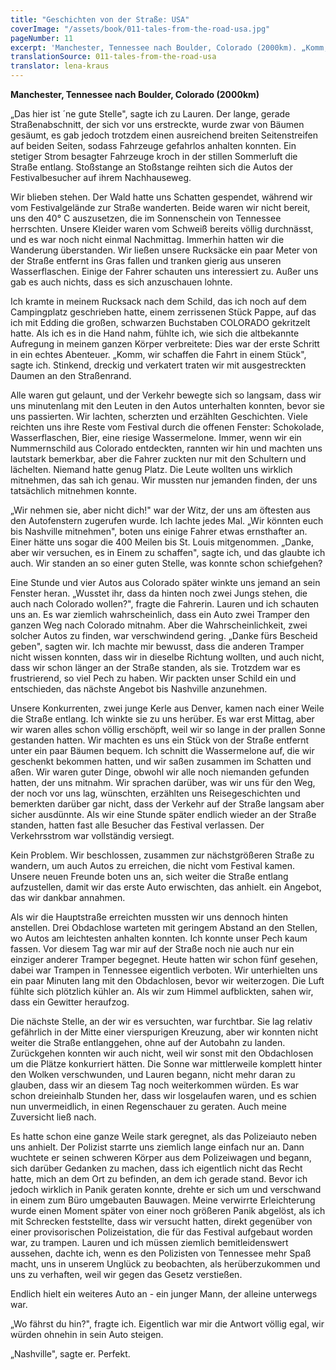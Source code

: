 ```yaml
---
title: "Geschichten von der Straße: USA"
coverImage: "/assets/book/011-tales-from-the-road-usa.jpg"
pageNumber: 11
excerpt: 'Manchester, Tennessee nach Boulder, Colorado (2000km). „Komm, wir schaffen die Fahrt in einem Stück", sagte ich. Stinkend, dreckig und verkatert traten wir mit ausgestreckten Daumen an den Straßenrand.'
translationSource: 011-tales-from-the-road-usa
translator: lena-kraus
---
```


**Manchester, Tennessee nach Boulder, Colorado (2000km)**

„Das hier ist ´ne gute Stelle", sagte ich zu Lauren. Der lange, gerade Straßenabschnitt, der sich vor uns erstreckte, wurde zwar von Bäumen gesäumt, es gab jedoch trotzdem einen ausreichend breiten Seitenstreifen auf beiden Seiten, sodass Fahrzeuge gefahrlos anhalten konnten. Ein stetiger Strom besagter Fahrzeuge kroch in der stillen Sommerluft die Straße entlang. Stoßstange an Stoßstange reihten sich die Autos der Festivalbesucher auf ihrem Nachhauseweg.

Wir blieben stehen. Der Wald hatte uns Schatten gespendet, während wir vom Festivalgelände zur Straße wanderten. Beide waren wir nicht bereit, uns den 40° C auszusetzen, die im Sonnenschein von Tennessee herrschten. Unsere Kleider waren vom Schweiß bereits völlig durchnässt, und es war noch nicht einmal Nachmittag. Immerhin hatten wir die Wanderung überstanden. Wir ließen unsere Rucksäcke ein paar Meter von der Straße entfernt ins Gras fallen und tranken gierig aus unseren Wasserflaschen. Einige der Fahrer schauten uns interessiert zu. Außer uns gab es auch nichts, dass es sich anzuschauen lohnte.

Ich kramte in meinem Rucksack nach dem Schild, das ich noch auf dem Campingplatz geschrieben hatte, einem zerrissenen Stück Pappe, auf das ich mit Edding die großen, schwarzen Buchstaben COLORADO gekritzelt hatte. Als ich es in die Hand nahm, fühlte ich, wie sich die altbekannte Aufregung in meinem ganzen Körper verbreitete: Dies war der erste Schritt in ein echtes Abenteuer. „Komm, wir schaffen die Fahrt in einem Stück", sagte ich. Stinkend, dreckig und verkatert traten wir mit ausgestreckten Daumen an den Straßenrand.

Alle waren gut gelaunt, und der Verkehr bewegte sich so langsam, dass wir uns minutenlang mit den Leuten in den Autos unterhalten konnten, bevor sie uns passierten. Wir lachten, scherzten und erzählten Geschichten. Viele reichten uns ihre Reste vom Festival durch die offenen Fenster: Schokolade, Wasserflaschen, Bier, eine riesige Wassermelone. Immer, wenn wir ein Nummernschild aus Colorado entdeckten, rannten wir hin und machten uns lautstark bemerkbar, aber die Fahrer zuckten nur mit den Schultern und lächelten. Niemand hatte genug Platz. Die Leute wollten uns wirklich mitnehmen, das sah ich genau. Wir mussten nur jemanden finden, der uns tatsächlich mitnehmen konnte.

„Wir nehmen sie, aber nicht dich!" war der Witz, der uns am öftesten aus den Autofenstern zugerufen wurde. Ich lachte jedes Mal. „Wir könnten euch bis Nashville mitnehmen", boten uns einige Fahrer etwas ernsthafter an. Einer hätte uns sogar die 400 Meilen bis St. Louis mitgenommen. „Danke, aber wir versuchen, es in Einem zu schaffen", sagte ich, und das glaubte ich auch. Wir standen an so einer guten Stelle, was konnte schon schiefgehen?

Eine Stunde und vier Autos aus Colorado später winkte uns jemand an sein Fenster heran. „Wusstet ihr, dass da hinten noch zwei Jungs stehen, die auch nach Colorado wollen?", fragte die Fahrerin. Lauren und ich schauten uns an. Es war ziemlich wahrscheinlich, dass ein Auto zwei Tramper den ganzen Weg nach Colorado mitnahm. Aber die Wahrscheinlichkeit, zwei solcher Autos zu finden, war verschwindend gering. „Danke fürs Bescheid geben", sagten wir. Ich machte mir bewusst, dass die anderen Tramper nicht wissen konnten, dass wir in dieselbe Richtung wollten, und auch nicht, dass wir schon länger an der Straße standen, als sie. Trotzdem war es frustrierend, so viel Pech zu haben. Wir packten unser Schild ein und entschieden, das nächste Angebot bis Nashville anzunehmen.

Unsere Konkurrenten, zwei junge Kerle aus Denver, kamen nach einer Weile die Straße entlang. Ich winkte sie zu uns herüber. Es war erst Mittag, aber wir waren alles schon völlig erschöpft, weil wir so lange in der prallen Sonne gestanden hatten. Wir machten es uns ein Stück von der Straße entfernt unter ein paar Bäumen bequem. Ich schnitt die Wassermelone auf, die wir geschenkt bekommen hatten, und wir saßen zusammen im Schatten und aßen. Wir waren guter Dinge, obwohl wir alle noch niemanden gefunden hatten, der uns mitnahm. Wir sprachen darüber, was wir uns für den Weg, der noch vor uns lag, wünschten, erzählten uns Reisegeschichten und bemerkten darüber gar nicht, dass der Verkehr auf der Straße langsam aber sicher ausdünnte. Als wir eine Stunde später endlich wieder an der Straße standen, hatten fast alle Besucher das Festival verlassen. Der Verkehrsstrom war vollständig versiegt.

Kein Problem. Wir beschlossen, zusammen zur nächstgrößeren Straße zu wandern, um auch Autos zu erreichen, die nicht vom Festival kamen. Unsere neuen Freunde boten uns an, sich weiter die Straße entlang aufzustellen, damit wir das erste Auto erwischten, das anhielt. ein Angebot, das wir dankbar annahmen.

Als wir die Hauptstraße erreichten mussten wir uns dennoch hinten anstellen. Drei Obdachlose warteten mit geringem Abstand an den Stellen, wo Autos am leichtesten anhalten konnten. Ich konnte unser Pech kaum fassen. Vor diesem Tag war mir auf der Straße noch nie auch nur ein einziger anderer Tramper begegnet. Heute hatten wir schon fünf gesehen, dabei war Trampen in Tennessee eigentlich verboten. Wir unterhielten uns ein paar Minuten lang mit den Obdachlosen, bevor wir weiterzogen. Die Luft fühlte sich plötzlich kühler an. Als wir zum Himmel aufblickten, sahen wir, dass ein Gewitter heraufzog.

Die nächste Stelle, an der wir es versuchten, war furchtbar. Sie lag relativ gefährlich in der Mitte einer vierspurigen Kreuzung, aber wir konnten nicht weiter die Straße entlanggehen, ohne auf der Autobahn zu landen. Zurückgehen konnten wir auch nicht, weil wir sonst mit den Obdachlosen um die Plätze konkurriert hätten. Die Sonne war mittlerweile komplett hinter den Wolken verschwunden, und Lauren begann, nicht mehr daran zu glauben, dass wir an diesem Tag noch weiterkommen würden. Es war schon dreieinhalb Stunden her, dass wir losgelaufen waren, und es schien nun unvermeidlich, in einen Regenschauer zu geraten. Auch meine Zuversicht ließ nach.

Es hatte schon eine ganze Weile stark geregnet, als das Polizeiauto neben uns anhielt. Der Polizist starrte uns ziemlich lange einfach nur an. Dann wuchtete er seinen schweren Körper aus dem Polizeiwagen und begann, sich darüber Gedanken zu machen, dass ich eigentlich nicht das Recht hatte, mich an dem Ort zu befinden, an dem ich gerade stand. Bevor ich jedoch wirklich in Panik geraten konnte, drehte er sich um und verschwand in einem zum Büro umgebauten Bauwagen. Meine verwirrte Erleichterung wurde einen Moment später von einer noch größeren Panik abgelöst, als ich mit Schrecken feststellte, dass wir versucht hatten, direkt gegenüber von einer provisorischen Polizeistation, die für das Festival aufgebaut worden war, zu trampen. Lauren und ich müssen ziemlich bemitleidenswert aussehen, dachte ich, wenn es den Polizisten von Tennessee mehr Spaß macht, uns in unserem Unglück zu beobachten, als herüberzukommen und uns zu verhaften, weil wir gegen das Gesetz verstießen.

Endlich hielt ein weiteres Auto an - ein junger Mann, der alleine unterwegs war.

„Wo fährst du hin?", fragte ich. Eigentlich war mir die Antwort völlig egal, wir würden ohnehin in sein Auto steigen.

„Nashville", sagte er. Perfekt.

